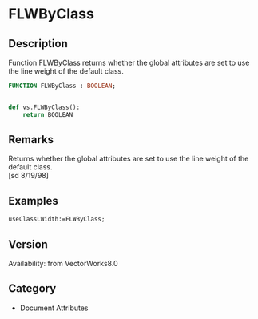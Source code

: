 # FLWByClass

## Description
Function FLWByClass returns whether the global attributes are set to use the line weight of the default class.

```pascal
FUNCTION FLWByClass : BOOLEAN;
```

```python

def vs.FLWByClass():
    return BOOLEAN
```

## Remarks
Returns whether the global attributes are set to use the line weight of the default class.<BR>
[sd 8/19/98]

## Examples
```pascal
useClassLWidth:=FLWByClass;
```

## Version
Availability: from VectorWorks8.0
## Category
* Document Attributes

